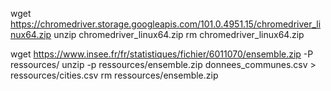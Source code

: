 wget https://chromedriver.storage.googleapis.com/101.0.4951.15/chromedriver_linux64.zip
unzip chromedriver_linux64.zip
rm chromedriver_linux64.zip

wget https://www.insee.fr/fr/statistiques/fichier/6011070/ensemble.zip -P ressources/
unzip -p ressources/ensemble.zip donnees_communes.csv > ressources/cities.csv
rm ressources/ensemble.zip
